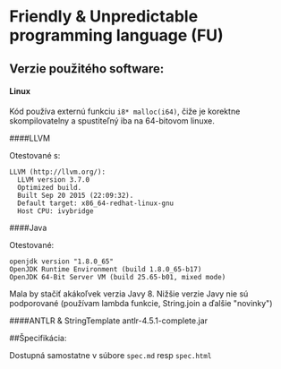 # Friendly & Unpredictable programming language (FU)

## Verzie použitého software:

#### Linux

Kód používa externú funkciu `i8* malloc(i64)`, čiže je korektne skompilovatelny a spustiteľný iba na 64-bitovom linuxe.

####LLVM

Otestované s:

    LLVM (http://llvm.org/):
      LLVM version 3.7.0
      Optimized build.
      Built Sep 20 2015 (22:09:32).
      Default target: x86_64-redhat-linux-gnu
      Host CPU: ivybridge

####Java

Otestované:

    openjdk version "1.8.0_65"
    OpenJDK Runtime Environment (build 1.8.0_65-b17)
    OpenJDK 64-Bit Server VM (build 25.65-b01, mixed mode)

Mala by stačiť akákoľvek verzia Javy 8. Nižšie verzie Javy nie sú podporované (používam lambda funkcie, String.join a ďalšie "novinky")

####ANTLR & StringTemplate
    antlr-4.5.1-complete.jar

##Špecifikácia:

Dostupná samostatne v súbore `spec.md` resp `spec.html`

